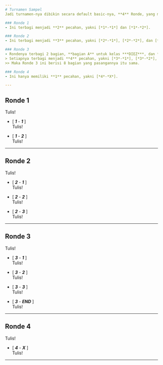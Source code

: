 ```yaml
---
# Turnamen Sampel
Jadi turnamen-nya dibikin secara default basic-nya, **4** Ronde, yang masing-masing kalo dipecah-pecah, akan menjadi **10** Ronde.

### Ronde 1
- Ini terbagi menjadi **2** pecahan, yakni [*1*-*1*] dan [*1*-*2*].

### Ronde 2
- Ini terbagi menjadi **3** pecahan, yakni [*2*-*1*], [*2*-*2*], dan [*2*-*3*].

### Ronde 3
- Rondenya terbagi 2 bagian, **bagian A** untuk kelas ***DIEZ***, dan **bagian B** untuk ***CHESS***.
> Setiapnya terbagi menjadi **4** pecahan, yakni [*3*-*1*], [*3*-*2*], [*3*-*3*], dan [*3*-*END*].
>> Maka Ronde 3 ini berisi 8 bagian yang pasangannya itu sama.

### Ronde 4
- Ini hanya memiliki **1** pecahan, yakni [*4*-*X*].

---
```

## Ronde 1
Tulis!

- [ ***1*** - ***1*** ] <br>
Tulis!

- [ ***1*** - ***2*** ] <br>
Tulis!

---
## Ronde 2
Tulis!

- [ ***2*** - ***1*** ] <br>
Tulis!

- [ ***2*** - ***2*** ] <br>
Tulis!

- [ ***2*** - ***3*** ] <br>
Tulis!

---
## Ronde 3
Tulis!

- [ ***3*** - ***1*** ] <br>
Tulis!

- [ ***3*** - ***2*** ] <br>
Tulis!

- [ ***3*** - ***3*** ] <br>
Tulis!

- [ ***3*** - ***END*** ] <br>
Tulis!

---
## Ronde 4
Tulis!

- [ ***4*** - ***X*** ] <br>
Tulis!

---
